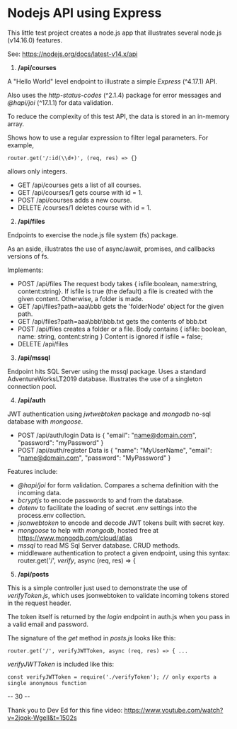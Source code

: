 # Nodejs API using Express

This little test project creates a node.js app that illustrates several node.js (v14.16.0) features.

See: https://nodejs.org/docs/latest-v14.x/api

1. **/api/courses**

A "Hello World" level endpoint to illustrate a simple _Express_ (^4.17.1) API.

Also uses the _http-status-codes_ (^2.1.4) package for error messages and _@hapi/joi_ (^17.1.1) for data validation.

To reduce the complexity of this test API, the data is stored in an in-memory array.

Shows how to use a regular expression to filter legal parameters. For example,

`router.get('/:id(\\d+)', (req, res) => {}`

allows only integers.

-   GET /api/courses gets a list of all courses.
-   GET /api/courses/1 gets course with id = 1.
-   POST /api/courses adds a new course.
-   DELETE /courses/1 deletes course with id = 1.

2. **/api/files**

Endpoints to exercise the node.js file system (fs) package.

As an aside, illustrates the use of async/await, promises, and callbacks versions of fs.

Implements:

-   POST /api/files
    The request body takes { isfile:boolean, name:string, content:string}. If isfile is true (the default) a file is created
    with the given content. Otherwise, a folder is made.
-   GET /api/files?path=aaa\bbb gets the 'folderNode' object for the given path.
-   GET /api/files?path=aaa\bbb\bbb.txt gets the contents of bbb.txt
-   POST /api/files creates a folder or a file. Body contains { isfile: boolean, name: string, content:string }
    Content is ignored if isfile = false;
-   DELETE /api/files

3. **/api/mssql**

Endpoint hits SQL Server using the mssql package. Uses a standard AdventureWorksLT2019 database.
Illustrates the use of a singleton connection pool.

4.  **/api/auth**

JWT authentication using _jwtwebtoken_ package and _mongodb_ no-sql database with _mongoose_.

-   POST /api/auth/login
    Data is { "email": "name@domain.com", "password": "myPassword" }
-   POST /api/auth/register
    Data is { "name": "MyUserName", "email": "name@domain.com", "password": "MyPassword" }

Features include:

-   _@hapi/joi_ for form validation. Compares a schema definition with the incoming data.
-   _bcryptjs_ to encode passwords to and from the database.
-   _dotenv_ to facilitate the loading of secret .env settings into the process.env collection.
-   _jsonwebtoken_ to encode and decode JWT tokens built with secret key.
-   _mongoose_ to help with _mongodb_, hosted free at https://www.mongodb.com/cloud/atlas
-   _mssql_ to read MS Sql Server database. CRUD methods.
-   middleware authentication to protect a given endpoint, using this syntax: router.get('/', _verify_, async (req, res) => {

5. **/api/posts**

This is a simple controller just used to demonstrate the use of _verifyToken.js_, which uses jsonwebtoken to validate incoming tokens stored in the request header.

The token itself is returned by the _login_ endpoint in auth.js when you pass in a valid email and password.

The signature of the _get_ method in _posts.js_ looks like this:

`router.get('/', verifyJWTToken, async (req, res) => { ...`

_verifyJWTToken_ is included like this:

`const verifyJWTToken = require('./verifyToken'); // only exports a single anonymous function`

-- 30 --

Thank you to Dev Ed for this fine video: https://www.youtube.com/watch?v=2jqok-WgelI&t=1502s
